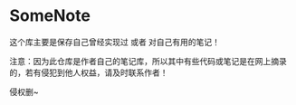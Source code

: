 # SomeNote

这个库主要是保存自己曾经实现过 或者 对自己有用的笔记！


注意：因为此仓库是作者自己的笔记库，所以其中有些代码或笔记是在网上摘录的，若有侵犯到他人权益，请及时联系作者！

侵权删~